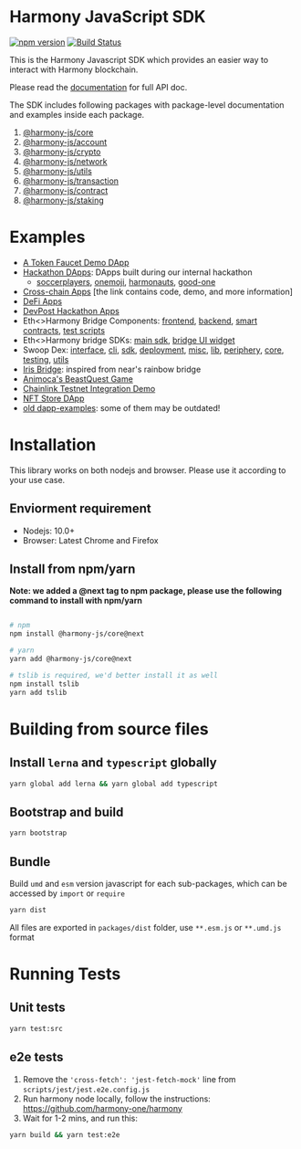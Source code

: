 # Harmony JavaScript SDK

[![npm version](https://img.shields.io/npm/v/@harmony-js/core.svg?style=flat-square)](https://www.npmjs.com/package/@harmony-js/core)
[![Build Status](https://travis-ci.com/FireStack-Lab/Harmony-sdk-core.svg?branch=master)](https://travis-ci.com/FireStack-Lab/Harmony-sdk-core)

This is the Harmony Javascript SDK which provides an easier way to interact with Harmony blockchain.

Please read the [documentation](https://jssdk.doc.hmny.io/) for full API doc.

The SDK includes following packages with package-level documentation and examples inside each package.

1. [@harmony-js/core](https://github.com/harmony-one/sdk/tree/master/packages/harmony-core)
2. [@harmony-js/account](https://github.com/harmony-one/sdk/tree/master/packages/harmony-account)
3. [@harmony-js/crypto](https://github.com/harmony-one/sdk/tree/master/packages/harmony-crypto)
4. [@harmony-js/network](https://github.com/harmony-one/sdk/tree/master/packages/harmony-network)
5. [@harmony-js/utils](https://github.com/harmony-one/sdk/tree/master/packages/harmony-utils)
6. [@harmony-js/transaction](https://github.com/harmony-one/sdk/tree/master/packages/harmony-transaction)
7. [@harmony-js/contract](https://github.com/harmony-one/sdk/tree/master/packages/harmony-contract)
8. [@harmony-js/staking](https://github.com/harmony-one/sdk/tree/master/packages/harmony-staking)

# Examples

* [A Token Faucet Demo DApp](https://github.com/harmony-one/token-faucet-demo-dapp)
* [Hackathon DApps](https://docs.harmony.one/home/showcases/applications): DApps built during our internal hackathon
  * [soccerplayers](https://github.com/gupadhyaya/soccerplayers), [onemoji](https://github.com/peekpi/onemoji), [harmonauts](https://github.com/ivorytowerdds/harmonauts), [good-one](https://github.com/harmony-one/dapp-demo-crowdfunding)
* [Cross-chain Apps](https://docs.harmony.one/home/showcases/crosschain) [the link contains code, demo, and more information]
* [DeFi Apps](https://docs.harmony.one/home/showcases/defi)
* [DevPost Hackathon Apps](https://docs.harmony.one/home/showcases/hackathons)
* Eth<>Harmony Bridge Components: [frontend](https://github.com/harmony-one/ethhmy-bridge.frontend), [backend](https://github.com/harmony-one/ethhmy-bridge.appengine), [smart contracts](https://github.com/harmony-one/ethhmy-bridge), [test scripts](https://github.com/harmony-one/ethhmy-bridge.tests)
* Eth<>Harmony bridge SDKs: [main sdk](https://github.com/harmony-one/ethhmy-bridge.sdk), [bridge UI widget](https://github.com/harmony-one/ethhmy-bridge.ui-sdk)
* Swoop Dex: [interface](https://github.com/harmony-one/swoop-interface), [cli](https://github.com/harmony-one/swoop-cli), [sdk](https://github.com/harmony-one/swoop-sdk), [deployment](https://github.com/harmony-one/swoop-deployment), [misc](https://github.com/harmony-one/swoop-misc), [lib](https://github.com/harmony-one/swoop-lib), [periphery](https://github.com/harmony-one/swoop-periphery), [core](https://github.com/harmony-one/swoop-core), [testing](https://github.com/harmony-one/swoop-testing), [utils](https://github.com/harmony-one/swoop-utils)
* [Iris Bridge](https://github.com/harmony-one/ethhmy-bridge-v2): inspired from near's rainbow bridge
* [Animoca's BeastQuest Game](https://github.com/harmony-one/BeastQuest)
* [Chainlink Testnet Integration Demo](https://github.com/harmony-one/chainlink-demo-project)
* [NFT Store DApp](https://github.com/harmony-one/nft-store)
* [old dapp-examples](https://github.com/harmony-one/dapp-examples): some of them may be outdated!


# Installation

This library works on both nodejs and browser. Please use it according to your use case.

## Enviorment requirement

* Nodejs: 10.0+
* Browser: Latest Chrome and Firefox

## Install from npm/yarn

**Note: we added a @next tag to npm package, please use the following command to install with npm/yarn**

```bash

# npm
npm install @harmony-js/core@next 

# yarn
yarn add @harmony-js/core@next

# tslib is required, we'd better install it as well
npm install tslib
yarn add tslib

```

# Building from source files

## Install `lerna` and `typescript` globally

```bash
yarn global add lerna && yarn global add typescript
```
## Bootstrap and build

```bash
yarn bootstrap
```

## Bundle

Build `umd` and `esm` version javascript for each sub-packages, which can be accessed by `import` or `require`

```bash 
yarn dist
```
All files are exported in `packages/dist` folder, use `**.esm.js` or `**.umd.js` format


# Running Tests
## Unit tests
```bash
yarn test:src
```
## e2e tests

1. Remove the `'cross-fetch': 'jest-fetch-mock'` line from `scripts/jest/jest.e2e.config.js`
1. Run harmony node locally, follow the instructions: https://github.com/harmony-one/harmony  
1. Wait for 1-2 mins, and run this:
```bash
yarn build && yarn test:e2e
```




